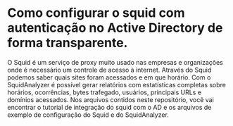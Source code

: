 # Como configurar o squid com autenticação no Active Directory de forma transparente.

O Squid é um serviço de proxy muito usado nas empresas e organizações onde é necessário um controle de acesso à internet.
Através do Squid podemos saber quais sites foram acessados e em que horário. Com o SquidAnalyzer é possível gerar relatórios com estatísticas completas sobre horários, ocorrências, bytes trafegado, usuários, principais URLs e domínios acessados. Nos arquivos contidos neste repositório, você vai encontrar o tutorial de integração do squid com o AD e os arquivos de exemplo de configuração do Squid e do SquidAnalyzer.
